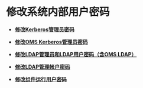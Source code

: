 # 修改系统内部用户密码<a name="admin_guide_000252"></a>

-   **[修改Kerberos管理员密码](修改Kerberos管理员密码-117.md)**  

-   **[修改OMS Kerberos管理员密码](修改OMS-Kerberos管理员密码.md)**  

-   **[修改LDAP管理员和LDAP用户密码（含OMS LDAP）](修改LDAP管理员和LDAP用户密码（含OMS-LDAP）.md)**  

-   **[修改LDAP管理帐户密码](修改LDAP管理帐户密码.md)**  

-   **[修改组件运行用户密码](修改组件运行用户密码-118.md)**  



